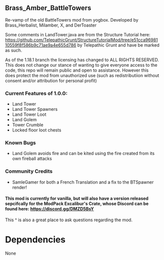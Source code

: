 ## Brass_Amber_BattleTowers
Re-vamp of the old BattleTowers mod from yogbox. Developed by Brass_Herbalist, Milamber, X, and DerToaster

Some comments in LandTower.java are from the Structure Tutorial here: https://github.com/TelepathicGrunt/StructureTutorialMod/tree/e51cca9698110559f8f586b9c71ae9a4e655d786
by Telepathic Grunt and have be marked as such.

As of the 1.18.1 branch the licensing has changed to ALL RIGHTS RESERVED.
This does not change our stance of wanting to give everyone access to the code, this repo will remain public and open to assistance.
However this does protect the mod from unauthorized use (such as redistributiion without consent and/or attribution for personal profit) 

### Current Features of 1.0.0:

- Land Tower 
- Land Tower Spawners
- Land Tower Loot
- Land Golem
- Tower Crumble
- Locked floor loot chests

### Known Bugs

- Land Golem avoids fire and can be kited using the fire created from its own fireball attacks


### Community Credits

- SamleGamer for both a French Translation and a fix to the BTSpawner render!


#### This mod is currently for vanilla, but will also have a version released sepcifcally for the ModPack Excalibur's Crate, whose Discord can be found here: https://discord.gg/DMZD5BsY
This ^ is also a great place to ask questions regarding the mod.



# Dependencies

None
